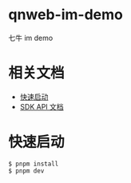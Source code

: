 # qnweb-im-demo

七牛 im demo

# 相关文档

* [快速启动](./documents/quick-start/quick-start.md)
* [SDK API 文档](./documents/api)

# 快速启动

```shell
$ pnpm install
$ pnpm dev
```
